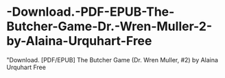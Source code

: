 # -Download.-PDF-EPUB-The-Butcher-Game-Dr.-Wren-Muller-2-by-Alaina-Urquhart-Free
"Download. [PDF/EPUB] The Butcher Game (Dr. Wren Muller, #2) by Alaina Urquhart Free
